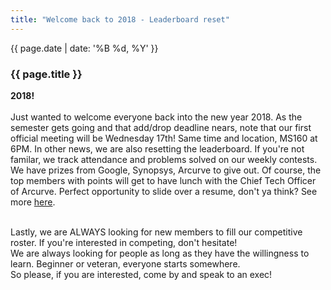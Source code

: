 ```yaml
---
title: "Welcome back to 2018 - Leaderboard reset"
---
```


<div class="card post-dec">      
<div class="card-body">
<div class="container-fluid">   
<div class="row">

<div class = "col-xs-12">
<div class = "date-dec"> {{ page.date | date: '%B %d, %Y' }}</div>
<h3 class = "blog-title">{{ page.title }}</h3>      
<div class = "blog-line"></div> 

<p>
<b>2018!</b>
<br><br>
Just wanted to welcome everyone back into the new year 2018. As the semester gets going and that add/drop deadline nears, note that our first official meeting will be Wednesday 17th! Same time and location, MS160 at 6PM. In other news, we are also resetting the leaderboard. If you're not familar, we track attendance and problems solved on our weekly contests. We have prizes from Google, Synopsys, Arcurve to give out. Of course, the top members with points will get to have lunch with the Chief Tech Officer of Arcurve. Perfect opportunity to slide over a resume, don't ya think? See more <a href ="http://psc.cpsc.ucalgary.ca/leaderboard/"> here</a>. <br><br>

Lastly, we are ALWAYS looking for new members to fill our competitive roster. If you're interested in competing, don't hesitate! <br>
We are always looking for people as long as they have the willingness to learn. Beginner or veteran, everyone starts somewhere.<br>
So please, if you are interested, come by and speak to an exec!
<br>
</p>

</div>
</div>
</div>
</div>
</div>

